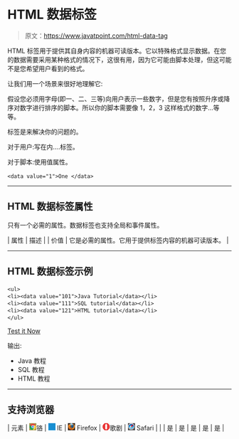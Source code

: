 # HTML 数据标签

> 原文：<https://www.javatpoint.com/html-data-tag>

HTML <data>标签用于提供其自身内容的机器可读版本。它以特殊格式显示数据。在您的数据需要采用某种格式的情况下，这很有用，因为它可能由脚本处理，但这可能不是您希望用户看到的格式。</data>

让我们用一个场景来很好地理解它:

假设您必须用字母(即一、二、三等)向用户表示一些数字，但是您有按照升序或降序对数字进行排序的脚本。所以你的脚本需要像 1，2，3 这样格式的数字...等等。

<data>标签是来解决你的问题的。</data>

对于用户:写在<data>内....</data>标签。

对于脚本:使用值属性。

```
<data value="1">One </data>

```

* * *

## HTML 数据标签属性

只有一个必需的属性。数据标签也支持全局和事件属性。

| 属性 | 描述 |
| 价值 | 它是必需的属性。它用于提供标签内容的机器可读版本。 |

* * *

## HTML 数据标签示例

```
<ul>
<li><data value="101">Java Tutorial</data></li>
<li><data value="111">SQL tutorial</data></li>
<li><data value="121">HTML tutorial</data></li>
</ul>

```

[Test it Now](https://www.javatpoint.com/oprweb/test.jsp?filename=htmldatatag1)

输出:

*   <data value="101">Java 教程</data>
*   <data value="111">SQL 教程</data>
*   <data value="121">HTML 教程</data>

* * *

## 支持浏览器

| 元素 | ![chrome browser](img/4fbdc93dc2016c5049ed108e7318df19.png)铬 | ![ie browser](img/83dd23df1fe8373fd5bf054b2c1dd88b.png) IE | ![firefox browser](img/4f001fff393888a8a807ed29b28145d1.png) Firefox | ![opera browser](img/6cad4a592cc69a052056a0577b4aac65.png)歌剧 | ![safari browser](img/a0f6a9711a92203c5dc5c127fe9c9fca.png) Safari |
| <data></data> | 是 | 是 | 是 | 是 | 是 |